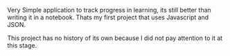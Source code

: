 Very Simple application to track progress in learning, its still better than writing it in a notebook. Thats my first project that uses Javascript and JSON.

This project has no history of its own because I did not pay attention to it at this stage.